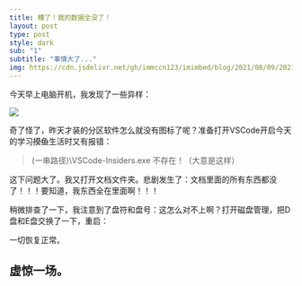 ```yaml
---
title: 糟了！我的数据全没了！
layout: post
type: post
style: dark
sub: "1"
subtitle: "事情大了..."
img: https://cdn.jsdelivr.net/gh/immccn123/imimbed/blog/2021/08/09/2021-08-09-daily-1.jpg
---
```

今天早上电脑开机，我发现了一些异样：


![](https://cdn.jsdelivr.net/gh/immccn123/imimbed/blog/2021/08/09/2021-08-09-daily-1.jpg)

奇了怪了，昨天才装的分区软件怎么就没有图标了呢？准备打开VSCode开启今天的学习~~摸鱼~~生活时又有报错：

> \(一串路径\)\\VSCode-Insiders.exe 不存在！（大意是这样）

这下问题大了。我又打开文档文件夹。悲剧发生了：文档里面的所有东西都没了！！！要知道，我东西全在里面啊！！！

稍微排查了一下，我注意到了盘符和盘号：这怎么对不上啊？打开磁盘管理，把D盘和E盘交换了一下，重启：

一切恢复正常。

## 虚惊一场。